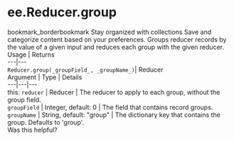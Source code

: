  
#  ee.Reducer.group
bookmark_borderbookmark Stay organized with collections  Save and categorize content based on your preferences.
Groups reducer records by the value of a given input and reduces each group with the given reducer.
Usage | Returns  
---|---  
`Reducer.group(_groupField_, _groupName_)`|  Reducer  
Argument | Type | Details  
---|---|---  
this: `reducer` | Reducer | The reducer to apply to each group, without the group field.  
`groupField` | Integer, default: 0 | The field that contains record groups.  
`groupName` | String, default: "group" | The dictionary key that contains the group. Defaults to 'group'.  
Was this helpful?
